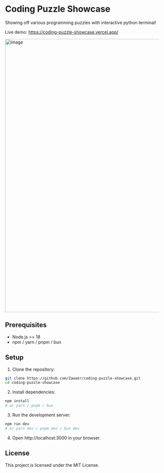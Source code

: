 # Coding Puzzle Showcase

Showing off various programming puzzles with interactive python terminal!

Live demo: https://coding-puzzle-showcase.vercel.app/

<img width="1902" height="893" alt="image" src="https://github.com/user-attachments/assets/2b870f53-58ee-4696-8808-7b50053c6f9d" />

## Prerequisites
- Node.js >= 18
- npm / yarn / pnpm / bun

## Setup

1. Clone the repository:

```bash
git clone https://github.com/Zawaer/coding-puzzle-showcase.git
cd coding-puzzle-showcase
```

2. Install dependencies:

```bash
npm install
# or yarn / pnpm / bun
```

3. Run the development server:
```bash
npm run dev
# or yarn dev / pnpm dev / bun dev
```

4. Open http://localhost:3000 in your browser.


## License

This project is licensed under the MIT License.
